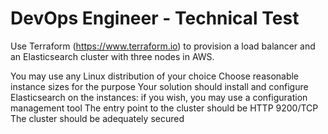 # DevOps Engineer - Technical Test
Use Terraform (https://www.terraform.io) to provision a load balancer and an Elasticsearch cluster with three nodes in AWS.

You may use any Linux distribution of your choice
Choose reasonable instance sizes for the purpose
Your solution should install and configure Elasticsearch on the instances: if you wish, you may use a configuration management tool
The entry point to the cluster should be HTTP 9200/TCP
The cluster should be adequately secured
